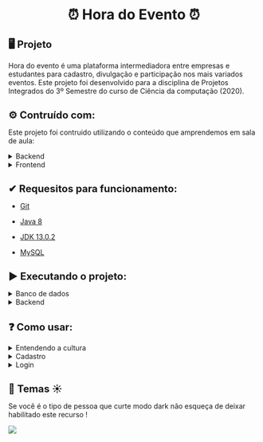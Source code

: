 <h1 style="text-align:center;"> ⏰ Hora do Evento ⏰</h1>

<h1 style="font-size:15pt;">🖥 Projeto</h1>

<p>Hora do evento é uma plataforma intermediadora entre empresas e estudantes para cadastro, divulgação e participação nos mais variados eventos. Este projeto foi desenvolvido para a disciplina de Projetos Integrados do 3º Semestre do curso de Ciência da computação (2020).</p>

<h1 style="font-size:15pt;">⚙ Contruído com:</h1>

<p>Este projeto foi contruido utilizando o conteúdo que amprendemos em sala de aula:</p>

<details>
    <summary>Backend</summary>
    <ul><li>Java 8</li></ul>
    <ul><li>JDK 13.0.2</li></ul>
    <ul><li>JSP</li></ul>
    <ul><li>JSTL</li></ul>
    <ul><li>Java Bens</li></ul>
    <ul><li>DAO (Data Acess Object)</li></ul>
    <ul><li>Service</li></ul>
    <ul><li>Factory</li></ul>
    <ul><li>MVC</li></ul>
    <ul><li>Front Controller</li></ul>
    <ul><li>Command</li></ul>
    <ul><li>MySQL</li></ul>
</details>

<details>
    <summary>Frontend</summary>
    <ul><li>HTML 5</li></ul>
    <ul><li>JSP</li></ul>
    <ul><li>JSTL</li></ul>
    <ul><li>Bootstrap</li></ul>
    <ul><li>CSS 3</li></ul>
    <ul><li>JavaScript</li></ul>
</details>
<h1 style="font-size:15pt;">✔ Requesitos para funcionamento:</h1>

<ul>
    <li><a href="https://git-scm.com/downloads">Git</a></li>
</ul>

<ul>
    <li><a href="https://www.java.com/pt_BR/download/" target="_blank">Java 8</a></li>
</ul>
<ul>
    <li><a href="https://www.oracle.com/java/technologies/javase-jdk13-downloads.html" target="_blank">JDK 13.0.2</a></li>
</ul>

<ul>
    <li><a href="https://dev.mysql.com/downloads/" target="_blank">MySQL</a></li>
</ul>

<h1 style="font-size:15pt;">▶ Executando o projeto:</h1>

<details>
    <summary>Banco de dados</summary>
    <ul>
        <li>Crie uma conexão</li>
        <li>Insira suas credenciais no arquivo ConnectionFactory.java</li>
        <li>Obtenha o driver do mysql jdbc e o adicione ao Path do projeto</li>
        <li>Crie a estrutura de tabelas usando o arquivo ddl.sql</li>
        <li>Popule as tabelas usando o aquivo dml.sql</li>
    </ul>
</details>

<details>
    <summary>Backend</summary>
    <ul>
        <li>Adicione o projeto ao servidor tomcat</li>
        <li>Inicie o servidor</li>
        <li>Por último, se estiver utilizando conexão local acesse localhost:8080/horadoevento/</li>
    </ul>
</details>

<h1 style="font-size:15pt;">❓ Como usar:</h1>

<details>
    <summary>Entendendo a cultura</summary>
    <ul>teste</ul>
</details>

<details>
     <summary>Cadastro</summary>
    <ul>
        <li>teste </li>
    </ul>
    </details>

<details>
     <summary>Login</summary>
    <ul>
        <li>teste</li>
    </ul>
</details>

<h1 style="font-size:15pt!important;">🌙 Temas ☀</h1>

<p>Se você é o tipo de pessoa que curte modo dark não esqueça de deixar habilitado este recurso !</p>

![](C:\Users\davif\git\horadoevento\WebContent\assets\logo\gif.gif)
